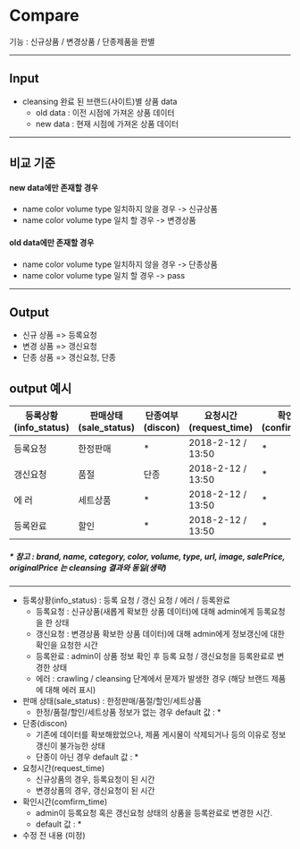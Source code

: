 # Compare 
기능 : 신규상품 / 변경상품 / 단종제품을 판별 

* * *

## Input
-  cleansing 완료 된 브랜드(사이트)별 상품 data
    *  old data  : 이전 시점에 가져온 상품 데이터
    *  new data  : 현재 시점에 가져온 상품 데이터 

* * *

## 비교 기준
#### new data에만 존재할 경우
- name color volume type 일치하지 않을 경우 -> 신규상품
- name color volume type 일치 할 경우 -> 변경상품
#### old data에만 존재할 경우
- name color volume type 일치하지 않을 경우 -> 단종상품
- name color volume type 일치 할 경우 -> pass

* * *

## Output
- 신규 상품 => 등록요청
- 변경 상품 => 갱신요청
- 단종 상품 => 갱신요청, 단종

## output 예시
등록상황(info_status) | 판매상태(sale_status) | 단종여부(discon) | 요청시간(request_time) | 확인시간(confirm_time)
| ------------- | ------------- | ------------- | ------------- |------------- |
등록요청 | 한정판매      | *    | 2018-2-12 / 13:50 | * 
갱신요청 | 품절    | 단종  | 2018-2-12 / 13:50 | * 
에 러    | 세트상품    | *     | 2018-2-12 / 13:50 | *
등록완료 | 할인    | *     | 2018-2-12 / 13:50 | *
##### * 참고 : brand, name, category, color, volume, type, url, image, salePrice, originalPrice 는 cleansing 결과와 동일(생략) 

* * *
- 등록상황(info_status) : 등록 요청 / 갱신 요청 / 에러 / 등록완료
  * 등록요청 : 신규상품(새롭게 확보한 상품 데이터)에 대해 admin에게 등록요청을 한 상태
  * 갱신요청 : 변경상품 확보한 상품 데이터)에 대해 admin에게 정보갱신에 대한 확인을 요청한 시간
  * 등록완료 : admin이 상품 정보 확인 후 등록 요청 / 갱신요청을 등록완료로 변경한 상태
  * 에러 : crawling / cleansing 단계에서 문제가 발생한 경우 (해당 브랜드 제품에 대해 에러 표시)
- 판매 상태(sale_status) : 한정판매/품절/할인/세트상품
  * 한정/품절/할인/세트상품 정보가 없는 경우 default 값 : *
- 단종(discon)
  * 기존에 데이터를 확보해왔었으나, 제품 게시물이 삭제되거나 등의 이유로 정보 갱신이 불가능한 상태
  * 단종이 아닌 경우 default 값 : *
- 요청시간(request_time)
  * 신규상품의 경우, 등록요청이 된 시간
  * 변경상품의 경우, 갱신요청이 된 시간
- 확인시간(comfirm_time)
  * admin이 등록요청 혹은 갱신요청 상태의 상품을 등록완료로 변경한 시간.
  * default 값 : *
- 수정 전 내용 (미정)